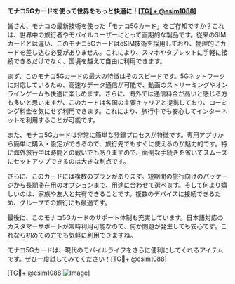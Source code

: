 **モナコ5Gカードを使って世界をもっと快適に！[[TG💪+ @esim1088](https://t.me/s/esim1088)]**

皆さん、モナコの最新技術を使った「モナコ5Gカード」をご存知ですか？これは、世界中の旅行者やモバイルユーザーにとって画期的な製品です。従来のSIMカードとは違い、このモナコ5GカードはeSIM技術を採用しており、物理的にカードを差し込む必要がありません。これにより、スマホやタブレットに手軽に接続できるだけでなく、国境を越えて自由に利用できます。

まず、このモナコ5Gカードの最大の特徴はそのスピードです。5Gネットワークに対応しているため、高速なデータ通信が可能で、動画のストリーミングやオンラインゲームも快適に楽しめます。さらに、海外では通信料金が高いと感じる方も多いと思いますが、このカードは各国の主要キャリアと提携しており、ローミング料金を気にせず利用できます。これにより、旅行中でも安心してインターネットを利用することが可能です。

また、モナコ5Gカードは非常に簡単な登録プロセスが特徴です。専用アプリから簡単に購入・設定ができるので、旅行先でもすぐに使えるのが魅力的です。特に海外旅行中は時間との戦いでもありますので、面倒な手続きを省いてスムーズにセットアップできるのは大きな利点です。

さらに、このカードには複数のプランがあります。短期間の旅行向けのパッケージから長期滞在用のオプションまで、用途に合わせて選べます。そして何より嬉しいのは、家族や友人と共有できることです。複数のデバイスに接続できるため、グループでの旅行にも最適です。

最後に、このモナコ5Gカードのサポート体制も充実しています。日本語対応のカスタマーサポートが常時利用可能なので、何か問題が発生しても安心です。これなら初めての方でも気軽に利用できますね。

モナコ5Gカードは、現代のモバイルライフをさらに便利にしてくれるアイテムです。ぜひ一度試してみてください！[[TG💪+ @esim1088](https://t.me/s/esim1088)]

[[TG💪+ @esim1088](https://t.me/s/esim1088) ![Image](https://i.postimg.cc/Y0z9fWf4/image.png)]
